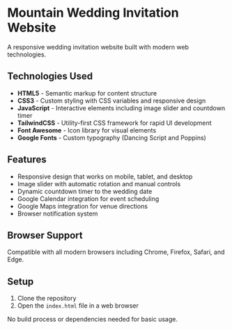 # Mountain Wedding Invitation Website

A responsive wedding invitation website built with modern web technologies.

## Technologies Used

- **HTML5** - Semantic markup for content structure
- **CSS3** - Custom styling with CSS variables and responsive design
- **JavaScript** - Interactive elements including image slider and countdown timer
- **TailwindCSS** - Utility-first CSS framework for rapid UI development
- **Font Awesome** - Icon library for visual elements
- **Google Fonts** - Custom typography (Dancing Script and Poppins)

## Features

- Responsive design that works on mobile, tablet, and desktop
- Image slider with automatic rotation and manual controls
- Dynamic countdown timer to the wedding date
- Google Calendar integration for event scheduling
- Google Maps integration for venue directions
- Browser notification system

## Browser Support

Compatible with all modern browsers including Chrome, Firefox, Safari, and Edge.

## Setup

1. Clone the repository
2. Open the `index.html` file in a web browser

No build process or dependencies needed for basic usage.